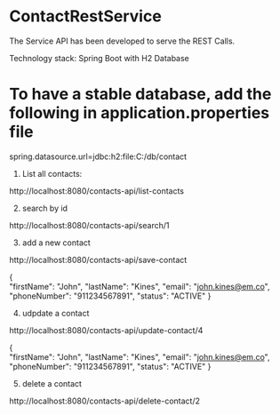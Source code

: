 # ContactRestService

The Service API has been developed to serve the REST Calls.

Technology stack:
Spring Boot with H2 Database

# To have a stable database, add the following in application.properties file
spring.datasource.url=jdbc:h2:file:C:/db/contact

1) List all contacts: 

http://localhost:8080/contacts-api/list-contacts

2) search by id

http://localhost:8080/contacts-api/search/1

3) add a new contact

http://localhost:8080/contacts-api/save-contact

{       
        "firstName": "John",
        "lastName": "Kines",
        "email": "john.kines@em.co",
        "phoneNumber": "911234567891",
        "status": "ACTIVE"
}

4) udpdate a contact

http://localhost:8080/contacts-api/update-contact/4

{       
        "firstName": "John",
        "lastName": "Kines",
        "email": "john.kines@em.co",
        "phoneNumber": "911234567891",
        "status": "ACTIVE"
}

5) delete a contact 

http://localhost:8080/contacts-api/delete-contact/2


